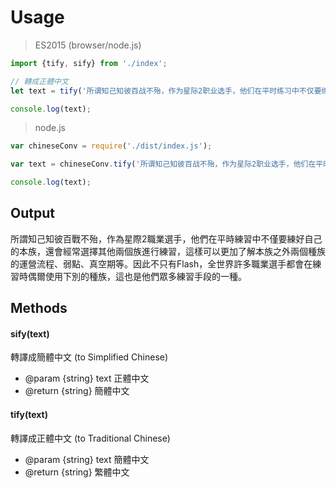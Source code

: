 # Usage

> ES2015 (browser/node.js)

```js
import {tify, sify} from './index';

// 轉成正體中文
let text = tify('所谓知己知彼百战不殆，作为星际2职业选手，他们在平时练习中不仅要练好自己的本族，还会经常选择其他两个族进行练习，这样可以更加了解本族之外两个种族的运营流程、弱点、真空期等。因此不只有Flash，全世界许多职业选手都会在练习时偶尔使用下别的种族，这也是他们众多练习手段的一种。');

console.log(text);
```

> node.js

```js
var chineseConv = require('./dist/index.js');

var text = chineseConv.tify('所谓知己知彼百战不殆，作为星际2职业选手，他们在平时练习中不仅要练好自己的本族，还会经常选择其他两个族进行练习，这样可以更加了解本族之外两个种族的运营流程、弱点、真空期等。因此不只有Flash，全世界许多职业选手都会在练习时偶尔使用下别的种族，这也是他们众多练习手段的一种。');

console.log(text);
```

## Output

所謂知己知彼百戰不殆，作為星際2職業選手，他們在平時練習中不僅要練好自己的本族，還會經常選擇其他兩個族進行練習，這樣可以更加了解本族之外兩個種族的運營流程、弱點、真空期等。因此不只有Flash，全世界許多職業選手都會在練習時偶爾使用下別的種族，這也是他們眾多練習手段的一種。

## Methods

#### sify(text)

轉譯成簡體中文 (to Simplified Chinese)

- @param {string} text 正體中文
- @return {string} 簡體中文

#### tify(text)

轉譯成正體中文 (to Traditional Chinese)

- @param {string} text 簡體中文
- @return {string} 繁體中文
